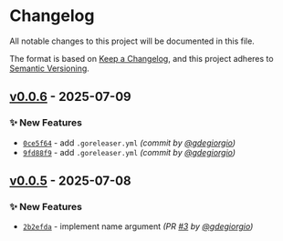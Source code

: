 # Changelog
All notable changes to this project will be documented in this file.

The format is based on [Keep a Changelog](https://keepachangelog.com/en/1.0.0/),
and this project adheres to [Semantic Versioning](https://semver.org/spec/v2.0.0.html).

## [v0.0.6] - 2025-07-09
### :sparkles: New Features
- [`0ce5f64`](https://github.com/gdegiorgio/golang-rock-solid-cicd/commit/0ce5f642a1550762636ec089317677dd62062d5d) - add `.goreleaser.yml` *(commit by [@gdegiorgio](https://github.com/gdegiorgio))*
- [`9fd88f9`](https://github.com/gdegiorgio/golang-rock-solid-cicd/commit/9fd88f9987a286f2c098429e46d6292542ab7e32) - add `.goreleaser.yml` *(commit by [@gdegiorgio](https://github.com/gdegiorgio))*


## [v0.0.5] - 2025-07-08
### :sparkles: New Features
- [`2b2efda`](https://github.com/gdegiorgio/golang-rock-solid-cicd/commit/2b2efda78d24b47fc6bcf5f957ff7848ca89d742) - implement name argument *(PR [#3](https://github.com/gdegiorgio/golang-rock-solid-cicd/pull/3) by [@gdegiorgio](https://github.com/gdegiorgio))*

[v0.0.5]: https://github.com/gdegiorgio/golang-rock-solid-cicd/compare/v0.0.4...v0.0.5
[v0.0.6]: https://github.com/gdegiorgio/golang-rock-solid-cicd/compare/v0.0.5...v0.0.6

